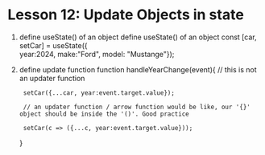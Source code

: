 # Lesson 12: Update Objects in state
1. define useState() of an object
define useState() of an object
const [car, setCar] = useState({   
        year:2024, 
        make:"Ford", 
        model: "Mustange"});

2. define update function
function handleYearChange(event){
        // this is not an updater function
    
        setCar({...car, year:event.target.value});

        // an updater function / arrow function would be like, our '{}' object should be inside the '()'. Good practice

        setCar(c => ({...c, year:event.target.value}));

    }